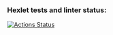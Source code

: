 ### Hexlet tests and linter status:
[![Actions Status](https://github.com/Ksuniqum23/frontend-project-11/actions/workflows/hexlet-check.yml/badge.svg)](https://github.com/Ksuniqum23/frontend-project-11/actions)


